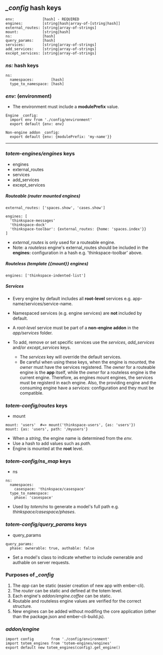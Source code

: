 ## *_config* hash keys

```
env:             [hash] - REQUIRED
engines:         [string|hash|array-of-[string|hash]]
external_routes: [string|array-of-strings]
mount:           [string|hash]
ns:              [hash]
query_params:    [hash]
services:        [string|array-of-strings]
add_services:    [string|array-of-strings]
except_services: [string|array-of-strings]
```

### *ns:* hash keys

```
ns:
  namespaces:        [hash]
  type_to_namespace: [hash]

```

### *env:* (environment)

  * The environment must include a **modulePrefix** value.

```
Engine _config:
  import env from './config/environment'
  export default {env: env}

Non-engine addon _config:
  export default {env: {modulePrefix: 'my-name'}}

```
___

### *totem-engines/engines* keys

  * engines
  * external_routes
  * services
  * add_services
  * except_services

##### Routeable (router *mounted* engines)
```
external_routes: ['spaces.show', 'cases.show']

engines: [
  'thinkspace-messages'
  'thinkspace-dock'
  'thinkspace-toolbar': {external_routes: {home: 'spaces.index'}}
]
```
  * *external_routes* is only used for a routeable engine.
  * Note: a *routeless* engine's external_routes should be included in the **engines:**
    configuration in a hash e.g. 'thinkspace-toolbar' above.

##### Routeless (template *{{mount}}* engines)
```
engines: ['thinkspace-indented-list']
```

##### Services
  * Every engine by default includes all **root-level** services e.g. app-name/services/service-name.
  * Namespaced services (e.g. engine services) are **not** included by default.
  * A *root-level* service must be part of a **non-engine addon** in the *app/services* folder.

  * To add, remove or set specific services use the *services*, *add_services* and/or *except_services* keys.
    * The *services* key will override the default services.
    * Be careful when using these keys, when the engine is mounted, the *owner* must have the services registered.
      The *owner* for a routeable engine is the **app** itself, while the *owner* for a routeless engine is the current engine.
      Therefore, as engines mount engines, the services must be registerd in each engine. Also, the providing engine and
      the consuming engine have a *services:* configuration and they must be compatible.

### *totem-config/routes* keys

  * mount

```
mount: 'users'  #=> mount('thinkspace-users', {as: 'users'})
mount: {as: 'users', path: '/myusers'}
```
  * When a *string*, the engine name is determined from the *env*.
  * Use a hash to add values such as *path*.
  * Engine is mounted at the **root** level.

### *totem-config/ns_map* keys

  * ns
```
ns:
  namespaces:
    casespace: 'thinkspace/casespace'
  type_to_namespace:
    phase: 'casespace'
```
  * Used by *totem/ns* to generate a model's full path e.g. *thinkspace/casespace/phases*.

### *totem-config/query_params* keys

  * query_params
```
query_params:
  phase: ownerable: true, authable: false
```
  * Set a model's class to indicate whether to include ownerable and authable on server requests.

### Purposes of *_config*
  1. The *app* can be static (easier creation of new app with ember-cli).
  1. The *router* can be static and defined at the totem level.
  1. Each engine's *addon/engine.coffee* can be static.
  1. Routable and routeless engine values are verified for the correct structure.
  1. New engines can be added without modifing the core application (other than the package.json and ember-cli-build.js).

### *addon/engine*
```
import config        from './config/environment'
import totem_engines from 'totem-engines/engines'
export default new totem_engines(config).get_engine()
```
